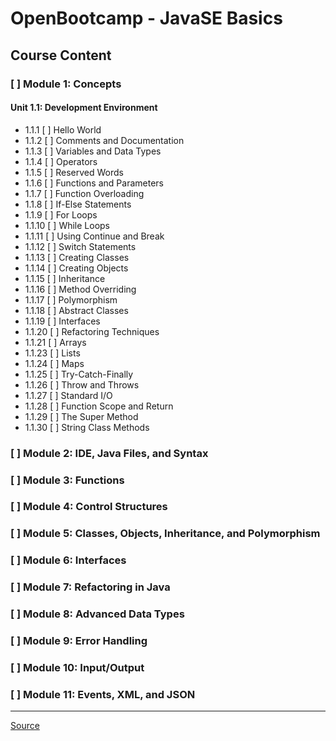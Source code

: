 # OpenBootcamp - JavaSE Basics  
## Course Content
  
### [ ] Module 1: Concepts  
  
  #### Unit 1.1: Development Environment  
  - 1.1.1 [ ]  Hello World  
  - 1.1.2 [ ]  Comments and Documentation  
  - 1.1.3 [ ]  Variables and Data Types  
  - 1.1.4 [ ]  Operators  
  - 1.1.5 [ ]  Reserved Words  
  - 1.1.6 [ ]  Functions and Parameters  
  - 1.1.7 [ ]  Function Overloading  
  - 1.1.8 [ ]  If-Else Statements  
  - 1.1.9 [ ]  For Loops  
  - 1.1.10 [ ]  While Loops  
  - 1.1.11 [ ]  Using Continue and Break  
  - 1.1.12 [ ]  Switch Statements  
  - 1.1.13 [ ]  Creating Classes  
  - 1.1.14 [ ]  Creating Objects  
  - 1.1.15 [ ]  Inheritance  
  - 1.1.16 [ ]  Method Overriding  
  - 1.1.17 [ ]  Polymorphism  
  - 1.1.18 [ ]  Abstract Classes 
  - 1.1.19 [ ]  Interfaces  
  - 1.1.20 [ ]  Refactoring Techniques  
  - 1.1.21 [ ]  Arrays  
  - 1.1.23 [ ]  Lists  
  - 1.1.24 [ ]  Maps  
  - 1.1.25 [ ]  Try-Catch-Finally  
  - 1.1.26 [ ]  Throw and Throws 
  - 1.1.27 [ ]  Standard I/O  
  - 1.1.28 [ ]  Function Scope and Return  
  - 1.1.29 [ ]  The Super Method  
  - 1.1.30 [ ]  String Class Methods  
  
###  [ ]  Module 2: IDE, Java Files, and Syntax  
  
###  [ ]  Module 3: Functions  
  
###  [ ]  Module 4: Control Structures  
  
###  [ ]  Module 5: Classes, Objects, Inheritance, and Polymorphism  
  
###  [ ]  Module 6: Interfaces  
  
###  [ ]  Module 7: Refactoring in Java  
  
###  [ ]  Module 8: Advanced Data Types  
  
###  [ ]  Module 9: Error Handling  
  
###  [ ]  Module 10: Input/Output  
  
###  [ ]  Module 11: Events, XML, and JSON  
***
[Source](https://www.youtube.com/watch?v=08f8_eHrarU&list=PLkVpKYNT_U9cD2VjlxgCsLzGCItSB9WUX&index=1)
